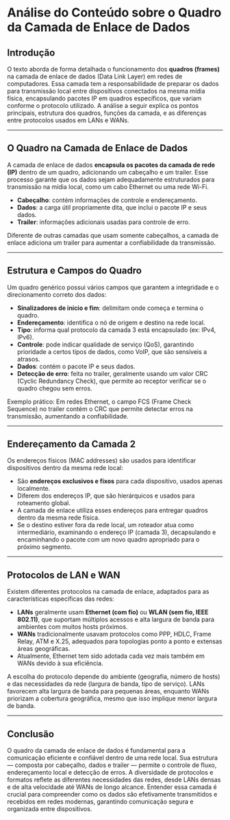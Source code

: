 # Análise do Conteúdo sobre o Quadro da Camada de Enlace de Dados

## Introdução

O texto aborda de forma detalhada o funcionamento dos **quadros (frames)** na camada de enlace de dados (Data Link Layer) em redes de computadores. Essa camada tem a responsabilidade de preparar os dados para transmissão local entre dispositivos conectados na mesma mídia física, encapsulando pacotes IP em quadros específicos, que variam conforme o protocolo utilizado. A análise a seguir explica os pontos principais, estrutura dos quadros, funções da camada, e as diferenças entre protocolos usados em LANs e WANs.

---

## O Quadro na Camada de Enlace de Dados

A camada de enlace de dados **encapsula os pacotes da camada de rede (IP)** dentro de um quadro, adicionando um cabeçalho e um trailer. Esse processo garante que os dados sejam adequadamente estruturados para transmissão na mídia local, como um cabo Ethernet ou uma rede Wi-Fi.

* **Cabeçalho**: contém informações de controle e endereçamento.
* **Dados**: a carga útil propriamente dita, que inclui o pacote IP e seus dados.
* **Trailer**: informações adicionais usadas para controle de erro.

Diferente de outras camadas que usam somente cabeçalhos, a camada de enlace adiciona um trailer para aumentar a confiabilidade da transmissão.

---

## Estrutura e Campos do Quadro

Um quadro genérico possui vários campos que garantem a integridade e o direcionamento correto dos dados:

* **Sinalizadores de início e fim**: delimitam onde começa e termina o quadro.
* **Endereçamento**: identifica o nó de origem e destino na rede local.
* **Tipo**: informa qual protocolo da camada 3 está encapsulado (ex: IPv4, IPv6).
* **Controle**: pode indicar qualidade de serviço (QoS), garantindo prioridade a certos tipos de dados, como VoIP, que são sensíveis a atrasos.
* **Dados**: contém o pacote IP e seus dados.
* **Detecção de erro**: feita no trailer, geralmente usando um valor CRC (Cyclic Redundancy Check), que permite ao receptor verificar se o quadro chegou sem erros.

Exemplo prático: Em redes Ethernet, o campo FCS (Frame Check Sequence) no trailer contém o CRC que permite detectar erros na transmissão, aumentando a confiabilidade.

---

## Endereçamento da Camada 2

Os endereços físicos (MAC addresses) são usados para identificar dispositivos dentro da mesma rede local:

* São **endereços exclusivos e fixos** para cada dispositivo, usados apenas localmente.
* Diferem dos endereços IP, que são hierárquicos e usados para roteamento global.
* A camada de enlace utiliza esses endereços para entregar quadros dentro da mesma rede física.
* Se o destino estiver fora da rede local, um roteador atua como intermediário, examinando o endereço IP (camada 3), decapsulando e encaminhando o pacote com um novo quadro apropriado para o próximo segmento.

---

## Protocolos de LAN e WAN

Existem diferentes protocolos na camada de enlace, adaptados para as características específicas das redes:

* **LANs** geralmente usam **Ethernet (com fio)** ou **WLAN (sem fio, IEEE 802.11)**, que suportam múltiplos acessos e alta largura de banda para ambientes com muitos hosts próximos.
* **WANs** tradicionalmente usavam protocolos como PPP, HDLC, Frame Relay, ATM e X.25, adequados para topologias ponto a ponto e extensas áreas geográficas.
* Atualmente, Ethernet tem sido adotada cada vez mais também em WANs devido à sua eficiência.

A escolha do protocolo depende do ambiente (geografia, número de hosts) e das necessidades da rede (largura de banda, tipo de serviço). LANs favorecem alta largura de banda para pequenas áreas, enquanto WANs priorizam a cobertura geográfica, mesmo que isso implique menor largura de banda.

---

## Conclusão

O quadro da camada de enlace de dados é fundamental para a comunicação eficiente e confiável dentro de uma rede local. Sua estrutura — composta por cabeçalho, dados e trailer — permite o controle de fluxo, endereçamento local e detecção de erros. A diversidade de protocolos e formatos reflete as diferentes necessidades das redes, desde LANs densas e de alta velocidade até WANs de longo alcance. Entender essa camada é crucial para compreender como os dados são efetivamente transmitidos e recebidos em redes modernas, garantindo comunicação segura e organizada entre dispositivos.